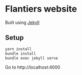 # Flantiers website

Built using [Jekyll](https://jekyllrb.com/docs/)

## Setup
```bash
yarn install
bundle install
bundle exec jekyll serve
```
Go to http://localhost:4000